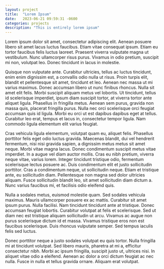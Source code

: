 ```yaml
---
layout: project
title:  "Lorem Ipsum"
date:   2023-06-21 09:59:31 -0600
categories: projects
description: "This is entirely lorem ipsum"
---
```


Lorem ipsum dolor sit amet, consectetur adipiscing elit. Aenean posuere libero sit amet lacus luctus faucibus. Etiam vitae consequat ipsum. Etiam eu tortor faucibus felis luctus laoreet. Praesent viverra vulputate magna ut vestibulum. Nunc ullamcorper risus purus. Vivamus in odio pretium, suscipit mi non, volutpat leo. Donec tincidunt in lacus in molestie.

Quisque non vulputate ante. Curabitur ultricies, tellus ac luctus tincidunt, enim enim dignissim est, a convallis odio nulla ut risus. Proin turpis elit, blandit et pellentesque sit amet, tincidunt et leo. Aenean nec massa ut mi varius maximus. Donec accumsan libero ut nunc finibus rhoncus. Nulla sit amet elit felis. Morbi suscipit aliquam metus vel lobortis. Ut tincidunt, tellus id scelerisque imperdiet, ipsum diam suscipit tortor, at viverra tortor ante aliquet ligula. Phasellus in fringilla metus. Aenean sem purus, gravida non massa quis, placerat fringilla purus. Nulla nec orci scelerisque orci feugiat accumsan quis id ligula. Morbi eu orci ut est dapibus dapibus eget at tellus. Curabitur leo erat, tempus et lacus in, consectetur tempor ligula. Nam commodo ligula elementum elit varius feugiat.

Cras vehicula ligula elementum, volutpat quam eu, aliquet felis. Phasellus porttitor felis eget odio luctus gravida. Maecenas blandit, dui vel hendrerit fermentum, nisi nisi gravida sapien, a dignissim metus metus sit amet neque. Morbi vitae magna lacus. Donec condimentum suscipit metus vitae imperdiet. In a augue vel diam auctor mollis. Cras eu nibh pretium, viverra neque vitae, varius lorem. Integer tincidunt tristique odio, fermentum scelerisque lectus posuere ac. Duis condimentum elit et justo sollicitudin porttitor. Cras a condimentum neque, ut sollicitudin neque. Etiam et tristique ante, eu sollicitudin diam. Pellentesque non magna sed dolor ultricies aliquam. Fusce sollicitudin blandit leo, sit amet sollicitudin diam dictum a. Nunc varius faucibus mi, et facilisis odio eleifend quis.

Nulla a sodales metus, euismod molestie quam. Sed sodales vehicula maximus. Mauris ullamcorper posuere ex ac mattis. Curabitur sit amet ipsum purus. Nulla facilisi. Nam tincidunt tincidunt ante at tristique. Donec accumsan feugiat lobortis. Curabitur volutpat at felis et scelerisque. Sed ut diam nec est tristique aliquam sollicitudin ut arcu. Vivamus ac augue non purus scelerisque dictum id et massa. Vivamus tristique eros non est faucibus scelerisque. Duis rhoncus vulputate semper. Sed tempus iaculis felis sed luctus.

Donec porttitor neque a justo sodales volutpat eu quis tortor. Nulla fringilla mi at tincidunt volutpat. Sed libero mauris, pharetra at mi a, efficitur consectetur nibh. Morbi ac ipsum fringilla, suscipit justo ut, ultrices nisi. In aliquet vitae odio a eleifend. Aenean ac dolor a orci dictum feugiat ac nec nulla. Fusce in nulla et tellus gravida ornare. Aliquam erat volutpat. 
